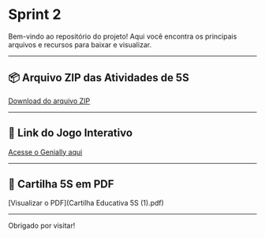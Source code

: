 # Sprint 2

Bem-vindo ao repositório do projeto! Aqui você encontra os principais arquivos e recursos para baixar e visualizar.

---

## 📦 Arquivo ZIP das Atividades de 5S

[Download do arquivo ZIP](https://github.com/GMARIANAMARITNS/etecjac/raw/refs/heads/main/Atividades%205S%20(1).zip)

---

## 🎨 Link do Jogo Interativo

[Acesse o Genially aqui](https://view.genially.com/68169d1a7306f160f7ca27f5/interactive-content-aplicando-o-5s-cooperativa) 

---

## 📄 Cartilha 5S em PDF

[Visualizar o PDF](Cartilha Educativa 5S (1).pdf)

---

Obrigado por visitar!  
